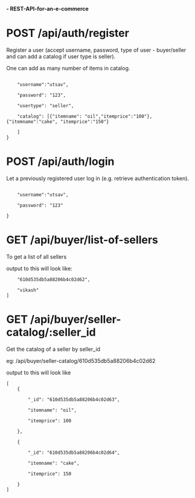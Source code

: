 **- REST-API-for-an-e-commerce**


# POST /api/auth/register

Register a user (accept username, password, type of user - buyer/seller and can add a catalog if user type is seller).

One can add as many number of items in catalog.

```{

    "username":"utsav",

    "password": "123",

    "usertype": "seller",

    "catalog": [{"itemname": "oil","itemprice":"100"},{"itemname":"cake", "itemprice":"150"}

    ]
}
```

# POST /api/auth/login

Let a previously registered user log in (e.g. retrieve authentication token).

```{
    
    "username":"utsav",

    "password": "123"

}
```

# GET /api/buyer/list-of-sellers

To get a list of all sellers

output to this will look like:

```[
    "610d535db5a88206b4c02d62",

    "vikash"
]
```

# GET /api/buyer/seller-catalog/:seller_id

Get the catalog of a seller by seller_id

eg: /api/buyer/seller-catalog/610d535db5a88206b4c02d62

output to this will look like

```
[
    {
   
        "_id": "610d535db5a88206b4c02d63",
     
        "itemname": "oil",
     
        "itemprice": 100
   
    },

    {

        "_id": "610d535db5a88206b4c02d64",

        "itemname": "cake",

        "itemprice": 150

    }
]
```